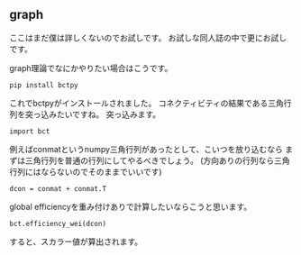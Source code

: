 
## graph
ここはまだ僕は詳しくないのでお試しです。
お試しな同人誌の中で更にお試しです。

graph理論でなにかやりたい場合はこうです。

```{frame=single}
pip install bctpy
```
これでbctpyがインストールされました。
コネクティビティの結果である三角行列を突っ込みたいですね。
突っ込みます。

```{frame=single}
import bct
```

例えばconmatというnumpy三角行列があったとして、こいつを放り込むなら
まずは三角行列を普通の行列にしてやるべきでしょう。
(方向ありの行列なら三角行列にはならないのでそのままでいいです)

```{frame=single}
dcon = conmat + conmat.T
```

global efficiencyを重み付けありで計算したいならこうと思います。

```{frame=single}
bct.efficiency_wei(dcon)
```
すると、スカラー値が算出されます。

